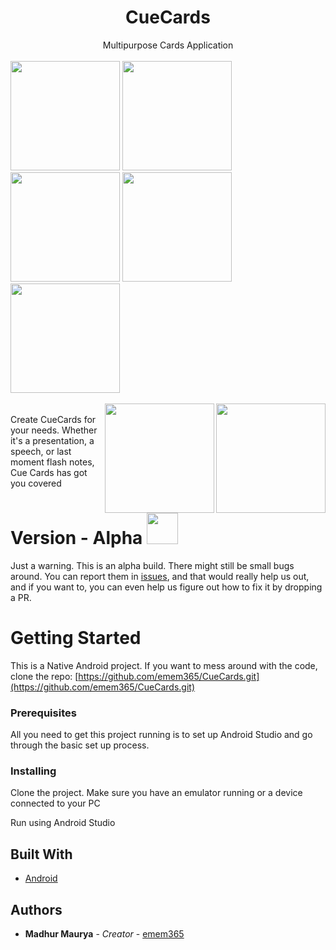 # <center>CueCards</center>
<center>Multipurpose Cards Application</center><br>
<span> <img src="https://emem365.github.io/host_repo/cueCardsSplash.png" width=175> <img src="https://emem365.github.io/host_repo/cueCardsHome.png" width=175> <img src="https://emem365.github.io/host_repo/cueCardsCard.png" width=175> <img src="https://emem365.github.io/host_repo/cuecardsPresentation.png" width=175> <img src="https://emem365.github.io/host_repo/cueCardsEdit.png" width=175></span> <br>
<br>
<span> <img align="right" src="https://emem365.github.io/host_repo/cueCardsHomeDark.png" width=175> <img align="right" src="https://emem365.github.io/host_repo/cueCardsHome.png" width=175> </span> <br>
Create CueCards for your needs. Whether it's a presentation, a speech, or last moment flash notes, Cue Cards has got you covered
<br>

# Version - Alpha <img src = "https://emem365.github.io/host_repo/cowboybug.png" width=50>
Just a warning. This is an alpha build. There might still be small bugs around. You can report them in [issues](https://github.com/emem365/CueCards/issues), and that would really help us out, and if you want to, you can even help us figure out how to fix it by dropping a PR.

# Getting Started

This is a Native Android project. If you want to mess around with the code, clone the repo:  [https://github.com/emem365/CueCards.git](https://github.com/emem365/CueCards.git)

### Prerequisites

All you need to get this project running is to set up Android Studio and go through the basic set up process.

### Installing

Clone the project. Make sure you have an emulator running or a device connected to your PC

Run using Android Studio

## Built With

-   [Android](https://www.android.com/intl/en_in/)

## Authors

-   **Madhur Maurya**  -  _Creator_  -  [emem365](https://github.com/emem365)

